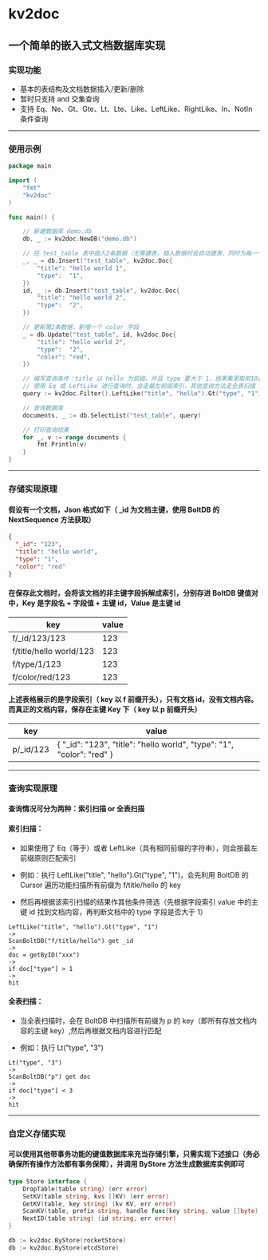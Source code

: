 # kv2doc

## 一个简单的嵌入式文档数据库实现

### 实现功能

* 基本的表结构及文档数据插入/更新/删除
* 暂时只支持 and 交集查询
* 支持 Eq、Ne、Gt、Gte、Lt、Lte、Like、LeftLike、RightLike、In、NotIn 条件查询

***

### 使用示例

```go
package main

import (
	"fmt"
	"kv2doc"
)

func main() {

	// 新建数据库 demo.db
	db, _ := kv2doc.NewDB("demo.db")

	// 往 test_table 表中插入2条数据（无需建表，插入数据时会自动建表，同时为每一个字段都建立索引）
	_, _ = db.Insert("test_table", kv2doc.Doc{
		"title": "hello world 1",
		"type":  "1",
	})
	id, _ := db.Insert("test_table", kv2doc.Doc{
		"title": "hello world 2",
		"type":  "2",
	})

	// 更新第2条数据，新增一个 color 字段
	_ = db.Update("test_table", id, kv2doc.Doc{
		"title": "hello world 2",
		"type":  "2",
		"color": "red",
	})

	// 编写查询条件：title 以 hello 为前缀，并且 type 要大于 1，结果集里取前10条返回
	// 使用 Eq 或 LeftLike 进行查询时，会走最左前缀索引，其他查询方法走全表扫描
	query := kv2doc.Filter().LeftLike("title", "hello").Gt("type", "1").Limit(0, 10)

	// 查询数据库
	documents, _ := db.SelectList("test_table", query)

	// 打印查询结果
	for _, v := range documents {
		fmt.Println(v)
	}
}
```

***

### 存储实现原理

#### 假设有一个文档，Json 格式如下（ _id 为文档主键，使用 BoltDB 的 NextSequence 方法获取）

```json
{
  "_id": "123",
  "title": "hello world",
  "type": "1",
  "color": "red"
}
```

#### 在保存此文档时，会将该文档的非主键字段拆解成索引，分别存进 BoltDB 键值对中，Key 是字段名 + 字段值 + 主键 id，Value 是主键 id

| key                     | value |
|-------------------------|-------|
| f/_id/123/123           | 123   |
| f/title/hello world/123 | 123   |
| f/type/1/123            | 123   |
| f/color/red/123         | 123   |

#### 上述表格展示的是字段索引（ key 以 f 前缀开头），只有文档 id，没有文档内容。而真正的文档内容，保存在主键 Key 下（ key 以 p 前缀开头）

| key       | value                                                                 |
|-----------|-----------------------------------------------------------------------|
| p/_id/123 | { "_id": "123", "title": "hello world", "type": "1", "color": "red" } |

***

### 查询实现原理

#### 查询情况可分为两种：索引扫描 or 全表扫描

#### 索引扫描：

* 如果使用了 Eq（等于）或者 LeftLike（具有相同前缀的字符串），则会按最左前缀原则匹配索引

* 例如：执行 LeftLike("title", "hello").Gt("type", "1")，会先利用 BoltDB 的 Cursor 遍历功能扫描所有前缀为 f/title/hello 的 key

* 然后再根据该索引扫描的结果作其他条件筛选（先根据字段索引 value 中的主键 id 找到文档内容，再判断文档中的 type 字段是否大于 1）

```
LeftLike("title", "hello").Gt("type", "1")
->
ScanBoltDB("f/title/hello") get _id
->
doc = getByID("xxx")
->
if doc["type"] > 1
->
hit
```

#### 全表扫描：

* 当全表扫描时，会在 BoltDB 中扫描所有前缀为 p 的 key（即所有存放文档内容的主键 key）,然后再根据文档内容进行匹配

* 例如：执行 Lt("type", "3")

```
Lt("type", "3")
->
ScanBoltDB("p") get doc
->
if doc["type"] < 3 
->
hit
```

***

### 自定义存储实现

#### 可以使用其他带事务功能的键值数据库来充当存储引擎，只需实现下述接口（务必确保所有操作方法都有事务保障），并调用 ByStore 方法生成数据库实例即可

```go
type Store interface {
    DropTable(table string) (err error)
    SetKV(table string, kvs []KV) (err error)
    GetKV(table, key string) (kv KV, err error)
    ScanKV(table, prefix string, handle func(key string, value []byte) bool) (err error)
    NextID(table string) (id string, err error)
}
```

```go
db := kv2doc.ByStore(rocketStore)
db := kv2doc.ByStore(etcdStore)
```